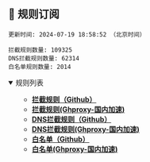 <h2 id="a">🎯 规则订阅</h2>

```
更新时间: 2024-07-19 18:58:52 （北京时间） 

拦截规则数量: 109325 
DNS拦截规则数量: 62314 
白名单规则数量: 2014 
``` 
<details open>
<summary>规则列表</summary>
<ul>

- **[拦截规则（Github）](https://raw.githubusercontent.com/EGMfoxl/MyRules/master/rules.txt)**
- **[拦截规则(Ghproxy-国内加速)](https://mirror.ghproxy.com/raw.githubusercontent.com/EGMfoxl/MyRules/master/rules.txt)**
- **[DNS拦截规则（Github）](https://raw.githubusercontent.com/EGMfoxl/MyRules/master/dns.txt)**
- **[DNS拦截规则(Ghproxy-国内加速)](https://mirror.ghproxy.com/raw.githubusercontent.com/EGMfoxl/MyRules/master/dns.txt)**
- **[白名单（Github）](https://raw.githubusercontent.com/EGMfoxl/MyRules/master/allow.txt)**
- **[白名单(Ghproxy-国内加速)](https://mirror.ghproxy.com/raw.githubusercontent.com/EGMfoxl/MyRules/master/allow.txt)**

</ul>
</details>
